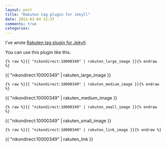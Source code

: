 ```yaml
---
layout: post
title: "Rakuten tag plugin for Jekyll"
date: 2012-03-04 22:37
comments: true
categories: 
---
```


I've wrote [Rakuten tag plugin for Jekyll](https://github.com/mizzy/jekyll-plugins/blob/master/rakuten_tag.rb).

You can use this plugin like this.

	{% raw %}{{ "nikondirect:10000349" | rakuten_large_image }}{% endraw %}

{{ "nikondirect:10000349" | rakuten_large_image }}

	{% raw %}{{ "nikondirect:10000349" | rakuten_medium_image }}{% endraw %}

{{ "nikondirect:10000349" | rakuten_medium_image }}

	{% raw %}{{ "nikondirect:10000349" | rakuten_small_image }}{% endraw %}

{{ "nikondirect:10000349" | rakuten_small_image }}

	{% raw %}{{ "nikondirect:10000349" | rakuten_link_image }}{% endraw %}

{{ "nikondirect:10000349" | rakuten_link }}
